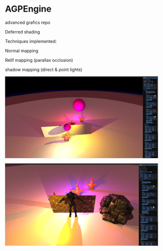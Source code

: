 # AGPEngine
 advanced grafics repo
 
Deferred shading

Techniques implemented:

Normal mapping

Relif mapping (parallax occlusion)

shadow mapping (direct & point lights)

![pointlight shadows](Docs/pointlightshadows.PNG)

![example scene](Docs/examplescene.PNG)
